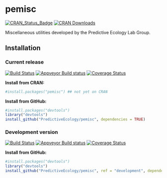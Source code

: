 # pemisc

[![CRAN_Status_Badge](http://www.r-pkg.org/badges/version/pemisc)](https://cran.r-project.org/package=pemisc)
[![CRAN Downloads](http://cranlogs.r-pkg.org/badges/grand-total/pemisc)](https://cran.r-project.org/package=pemisc)

Miscellaneous utilities developed by the Predictive Ecology Lab Group.

## Installation

### Current release

[![Build Status](https://travis-ci.org/PredictiveEcology/pemisc.svg?branch=master)](https://travis-ci.org/PredictiveEcology/pemisc)
[![Appveyor Build status](https://ci.appveyor.com/api/projects/status/2fxqhgk6miv2fytd/branch/master?svg=true)](https://ci.appveyor.com/project/achubaty/pemisc/branch/master)
[![Coverage Status](https://coveralls.io/repos/github/PredictiveEcology/pemisc/badge.svg?branch=master)](https://coveralls.io/github/PredictiveEcology/pemisc?branch=master)

**Install from CRAN:**

```r
#install.packages("pemisc") ## not yet on CRAN
```

**Install from GitHub:**
    
```r
#install.packages("devtools")
library("devtools")
install_github("PredictiveEcology/pemisc", dependencies = TRUE) 
```

### Development version

[![Build Status](https://travis-ci.org/PredictiveEcology/pemisc.svg?branch=development)](https://travis-ci.org/PredictiveEcology/pemisc)
[![Appveyor Build status](https://ci.appveyor.com/api/projects/status/2fxqhgk6miv2fytd/branch/development?svg=true)](https://ci.appveyor.com/project/achubaty/pemisc/branch/development)
[![Coverage Status](https://coveralls.io/repos/github/PredictiveEcology/pemisc/badge.svg?branch=development)](https://coveralls.io/github/PredictiveEcology/pemisc?branch=development)

**Install from GitHub:**

```r
#install.packages("devtools")
library("devtools")
install_github("PredictiveEcology/pemisc", ref = "development", dependencies = TRUE) 
```
